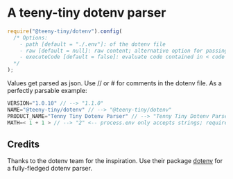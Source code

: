 # A teeny-tiny dotenv parser

```js
require("@teeny-tiny/dotenv").config(
  /* Options:
    - path [default = "./.env"]: of the dotenv file
    - raw [default = null]: raw content; alternative option for passing content
    - executeCode [default = false]: evaluate code contained in < code > brackets; do NOT activate unless necessary
  */
);
```


Values get parsed as json. Use // or # for comments in the dotenv file. As a perfectly parsable example:

```js
VERSION="1.0.10" // --> "1.1.0"
NAME="@teeny-tiny/dotenv" // --> "@teeny-tiny/dotenv"
PRODUCT_NAME="Tenny Tiny Dotenv Parser" // --> "Tenny Tiny Dotenv Parser"
MATH=< 1 + 1 > // --> "2" <-- process.env only accepts strings; requires activated "executeCode" option
```

## Credits
Thanks to the dotenv team for the inspiration. Use their package [dotenv](https://npmjs.com/package/dotenv) for a fully-fledged dotenv parser.